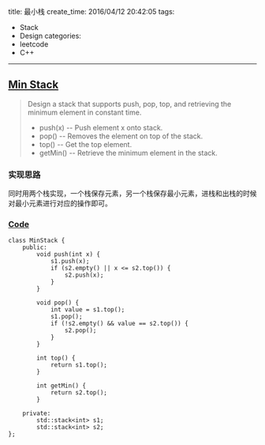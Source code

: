 title: 最小栈
create_time: 2016/04/12 20:42:05
tags:
- Stack
- Design
categories:
- leetcode
- C++

---
## [Min Stack](https://leetcode.com/problems/min-stack/)
> Design a stack that supports push, pop, top, and retrieving the minimum element in constant time.
> * push(x) -- Push element x onto stack.
> * pop() -- Removes the element on top of the stack.
> * top() -- Get the top element.
> * getMin() -- Retrieve the minimum element in the stack.

### 实现思路
同时用两个栈实现，一个栈保存元素，另一个栈保存最小元素，进栈和出栈的时候对最小元素进行对应的操作即可。

### [Code](https://github.com/Finalcheat/leetcode/blob/master/src/Min-Stack.cpp)
```
class MinStack {
    public:
        void push(int x) {
            s1.push(x);
            if (s2.empty() || x <= s2.top()) {
                s2.push(x);
            }
        }

        void pop() {
            int value = s1.top();
            s1.pop();
            if (!s2.empty() && value == s2.top()) {
                s2.pop();
            }
        }

        int top() {
            return s1.top();
        }

        int getMin() {
            return s2.top();
        }

    private:
        std::stack<int> s1;
        std::stack<int> s2;
};
```

